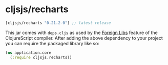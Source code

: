 # cljsjs/recharts

[](dependency)
```clojure
[cljsjs/recharts "0.21.2-0"] ;; latest release
```
[](/dependency)

This jar comes with `deps.cljs` as used by the [Foreign Libs][flibs] feature
of the ClojureScript compiler. After adding the above dependency to your project
you can require the packaged library like so:

```clojure
(ns application.core
  (:require cljsjs.recharts))
```

[flibs]: https://github.com/clojure/clojurescript/wiki/Packaging-Foreign-Dependencies
